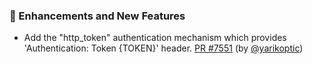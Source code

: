 ### 🚀 Enhancements and New Features

- Add the "http_token" authentication mechanism which provides 'Authentication: Token {TOKEN}' header.  [PR #7551](https://github.com/datalad/datalad/pull/7551) (by [@yarikoptic](https://github.com/yarikoptic))
